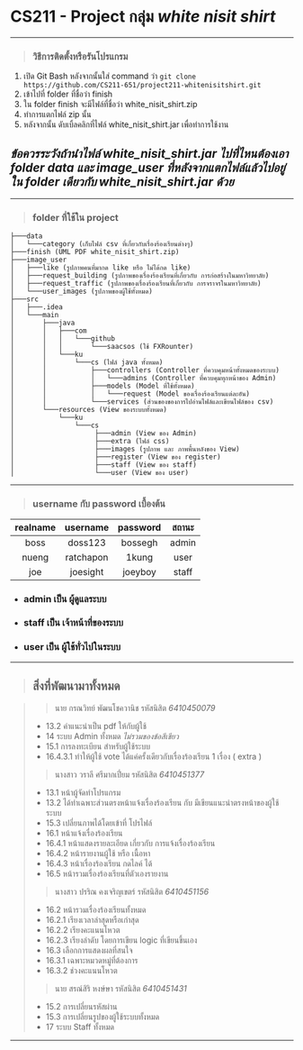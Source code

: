 # CS211 - Project กลุ่ม *white nisit shirt*

---
> ### วิธีการติดตั้งหรือรันโปรแกรม
1. เปิด Git Bash หลังจากนั้นใส่ command ว่า `git clone https://github.com/CS211-651/project211-whitenisitshirt.git`
2. เข้าไปที่ folder ที่ชื่อว่า finish
3. ใน folder finish จะมีไฟล์ที่ชื่อว่า white_nisit_shirt.zip
4. ทำการแตกไฟล์ zip นั้น
5. หลังจากนั้น ดับเบิ้ลคลิกที่ไฟล์ white_nisit_shirt.jar เพื่อทำการใช้งาน
## *ข้อควรระวังถ้านำไฟล์ white_nisit_shirt.jar ไปที่ไหนต้องเอา folder data และ image_user ที่หลังจากแตกไฟล์แล้วไปอยู่ใน folder เดียวกับ white_nisit_shirt.jar ด้วย*

---
> ### folder ที่ใช้ใน project

```
├───data
│   └───category (เก็บไฟล์ csv ที่เกี่ยวกับเรื่องร้องเรียนต่างๆ)
├───finish (UML PDF white_nisit_shirt.zip)
├───image_user
│   ├───like (รูปภาพคนที่มากด like หรือ ไม่ได้กด like)
│   ├───request_building (รูปภาพของเรื่องร้องเรียนที่เกี่ยวกับ การก่อสร้างในมหาวิทยาลัย)
│   ├───request_traffic (รูปภาพของเรื่องร้องเรียนที่เกี่ยวกับ การจราจรในมหาวิทยาลัย)
│   └───user_images (รูปภาพของผู้ใช้ทั้งหมด)
├───src
│   ├───.idea
│   └───main
│       ├───java
│       │   ├───com
│       │   │   └───github
│       │   │       └───saacsos (ใช้ FXRounter)
│       │   └───ku
│       │       └───cs (ไฟล์ java ทั้งหมด)
│       │           ├───controllers (Controller ที่ควบคุมหน้าทั้งหมดของระบบ)
│       │           │   └───admins (Controller ที่ควบคุมทุกหน้าของ Admin)
│       │           ├───models (Model ที่ใช้ทั้งหมด)
│       │           │   └───request (Model ของเรื่องร้องเรียนแต่ละอัน)
│       │           └───services (ส่วนของของการไปอ่านไฟล์และเขียนไฟล์ของ csv)
│       └───resources (View ของระบบทั้งหมด)
│           └───ku
│               └───cs
│                    ├───admin (View ของ Admin)
│                    ├───extra (ไฟล์ css)
│                    ├───images (รูปภาพ และ ภาพพื้นหลังของ View)
│                    ├───register (View ของ register)
│                    ├───staff (View ของ staff)
│                    └───user (View ของ user)
```
---
> ### username กับ password เบื้องต้น
| realname |  username  | password | สถานะ |
|:--------:|:----------:|:--------:|:-----:|
|   boss   |  doss123   | bossegh  | admin |
|  nueng   | ratchapon  |  1kung   | user  |
|   joe    |  joesight  | joeyboy  | staff |
* ### admin เป็น ผู้ดูแลระบบ
* ### staff เป็น เจ้าหน้าที่ของระบบ
* ### user เป็น ผู้ใช้ทั่วไปในระบบ
---
> ## สิ่งที่พัฒนามาทั้งหมด

> > นาย กรณวิทย์ พัฒนโชควานิช รหัสนิสิต *6410450079*
> - 13.2 คำแนะนำเป็น pdf ให้กับผู้ใช้
> - 14 ระบบ Admin ทั้งหมด *ไม่รวมของข้อสีเขียว*
> - 15.1 การลงทะเบียน สำหรับผู้ใช้ระบบ
> - 16.4.3.1 ทำให้ผู้ใช้ vote ได้แค่ครั้งเดียวกับเรื่องร้องเรียน 1 เรื่อง ( extra )
> > นางสาว วราลี ศรีมากเปี่ยม รหัสนิสิต *6410451377*
> - 13.1 หน้าผู้จัดทำโปรแกรม
> - 13.2 ได้ทำเฉพาะส่วนตรงหน้าแจ้งเรื่องร้องเรียน กับ มีเขียนแนะนำตรงหน้าของผู้ใช้ระบบ
> - 15.3 เปลี่ยนภาพได้โดยเข้าที่ โปรไฟล์
> - 16.1 หน้าแจ้งเรื่องร้องเรียน
> - 16.4.1 หน้าแสดงรายละเอียด เกี่ยวกับ การแจ้งเรื่องร้องเรียน
> - 16.4.2 หน้ารายงานผู้ใช้ หรือ เนื้อหา
> - 16.4.3 หน้าเรื่องร้องเรียน กดไลค์ ได้
> - 16.5 หน้ารวมเรื่องร้องเรียนที่ตัวเองรายงาน
> > นางสาว ปรริณ คงเจริญเขตร์ รหัสนิสิต *6410451156* 
> - 16.2 หน้ารวมเรื่องร้องเรียนทั้งหมด
> - 16.2.1 เรียงเวลาล่าสุดหรือเก่าสุด
> - 16.2.2 เรียงคะแนนโหวต
> - 16.2.3 เรียงลำดับ โดยการเขียน logic ที่เขียนขึ้นเอง
> - 16.3 เลือกการแสดงผลที่สนใจ
> - 16.3.1 เฉพาะหมวดหมู่ที่ต้องการ
> - 16.3.2 ช่วงคะแนนโหวต
> > นาย สรณ์สิริ หงษ์ษา รหัสนิสิต *6410451431*
> - 15.2 การเปลี่ยนรหัสผ่าน
> - 15.3 การเปลี่ยนรูปของผู้ใช้ระบบทั้งหมด
> - 17 ระบบ Staff ทั้งหมด
---
